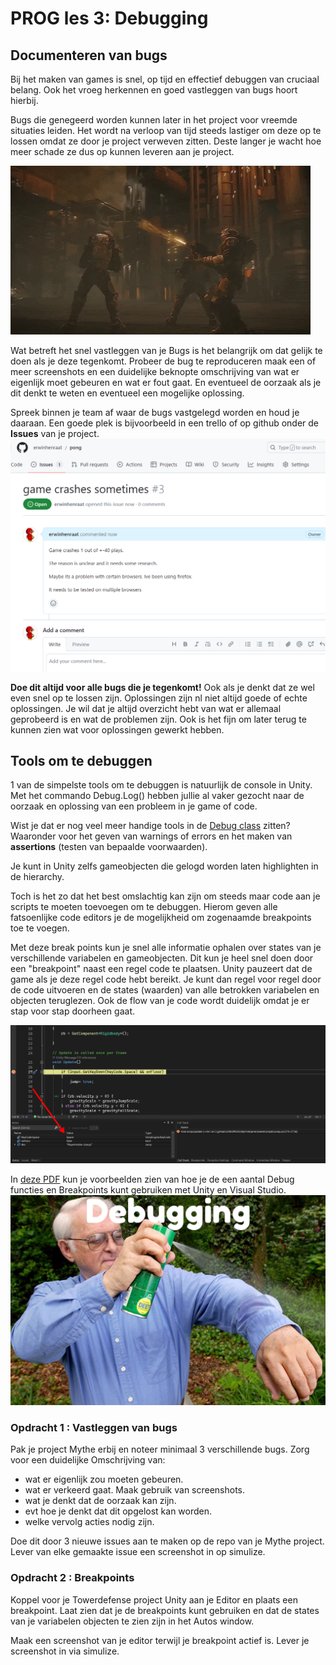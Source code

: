 # PROG les 3: Debugging

## Documenteren van bugs

Bij het maken van games is snel, op tijd en effectief debuggen van cruciaal belang.
Ook het vroeg herkennen en goed vastleggen van bugs hoort hierbij.

Bugs die genegeerd worden kunnen later in het project voor vreemde situaties leiden. Het wordt na verloop van tijd steeds lastiger om deze op te lossen omdat ze door je project verweven zitten. Deste langer je wacht hoe meer schade ze dus op kunnen leveren aan je project.

![bug](../src/03_01_bug.gif)

Wat betreft het snel vastleggen van je Bugs is het belangrijk om dat gelijk te doen als je deze tegenkomt. Probeer de bug te reproduceren maak een of meer screenshots en een duidelijke beknopte omschrijving van wat er eigenlijk moet gebeuren en wat er fout gaat. En eventueel de oorzaak als je dit denkt te weten en eventueel een mogelijke oplossing.

Spreek binnen je team af waar de bugs vastgelegd worden en houd je daaraan. Een goede plek is bijvoorbeeld in een trello of op github onder de **Issues** van je project.
![issues](../src/03_02_issues.png)

**Doe dit altijd voor alle bugs die je tegenkomt!** Ook als je denkt dat ze wel even snel op te lossen zijn. Oplossingen zijn nl niet altijd goede of echte oplossingen. Je wil dat je altijd overzicht hebt van wat er allemaal geprobeerd is en wat de problemen zijn. Ook is het fijn om later terug te kunnen zien wat voor oplossingen gewerkt hebben.

## Tools om te debuggen

1 van de simpelste tools om te debuggen is natuurlijk de console in Unity. Met het commando Debug.Log() hebben jullie al vaker gezocht naar de oorzaak en oplossing van een probleem in je game of code.

Wist je dat er nog veel meer handige tools in de [Debug class](https://docs.unity3d.com/ScriptReference/Debug.html) zitten? Waaronder voor het geven van warnings of errors en het maken van **assertions** (testen van bepaalde voorwaarden).

Je kunt in Unity zelfs gameobjecten die gelogd worden laten highlighten in de hierarchy.

Toch is het zo dat het best omslachtig kan zijn om steeds maar code aan je scripts te moeten toevoegen om te debuggen. Hierom geven alle fatsoenlijke code editors je de mogelijkheid om zogenaamde breakpoints toe te voegen.

Met deze break points kun je snel alle informatie ophalen over states van je verschillende variabelen en gameobjecten. Dit kun je heel snel doen door een "breakpoint" naast een regel code te plaatsen. Unity pauzeert dat de game als je deze regel code hebt bereikt. Je kunt dan regel voor regel door de code uitvoeren en de states (waarden) van alle betrokken variabelen en objecten teruglezen. Ook de flow van je code wordt duidelijk omdat je er stap voor stap doorheen gaat.

![breakpoint](../src/03_03_breakpoint.png)

In [deze PDF](Debugging.pdf) kun je voorbeelden zien van hoe je de een aantal Debug functies en Breakpoints kunt gebruiken met Unity en Visual Studio.
[![pdf](../src/03_04_pdf.png)](Debugging.pdf)

### Opdracht 1 : Vastleggen van bugs

Pak je project Mythe erbij en noteer minimaal 3 verschillende bugs. Zorg voor een duidelijke Omschrijving van:

- wat er eigenlijk zou moeten gebeuren.
- wat er verkeerd gaat. Maak gebruik van screenshots.
- wat je denkt dat de oorzaak kan zijn.
- evt hoe je denkt dat dit opgelost kan worden.
- welke vervolg acties nodig zijn.

Doe dit door 3 nieuwe issues aan te maken op de repo van je Mythe project. Lever van elke gemaakte issue een screenshot in op simulize.

### Opdracht 2 : Breakpoints

Koppel voor je Towerdefense project Unity aan je Editor en plaats een breakpoint. Laat zien dat je de breakpoints kunt gebruiken en dat de states van je variabelen objecten te zien zijn in het Autos window.

Maak een screenshot van je editor terwijl je breakpoint actief is. Lever je screenshot in via simulize.
